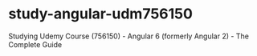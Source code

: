 # study-angular-udm756150
Studying Udemy Course (756150) - Angular 6 (formerly Angular 2) - The Complete Guide
